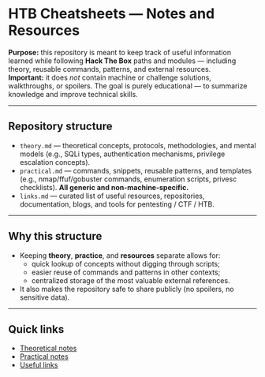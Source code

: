 # HTB Cheatsheets — Notes and Resources 

**Purpose:** this repository is meant to keep track of useful information learned while following **Hack The Box** paths and modules — including theory, reusable commands, patterns, and external resources.  
**Important:** it does *not* contain machine or challenge solutions, walkthroughs, or spoilers. The goal is purely educational — to summarize knowledge and improve technical skills.

---

## Repository structure

- `theory.md` — theoretical concepts, protocols, methodologies, and mental models (e.g., SQLi types, authentication mechanisms, privilege escalation concepts).  
- `practical.md` — commands, snippets, reusable patterns, and templates (e.g., nmap/ffuf/gobuster commands, enumeration scripts, privesc checklists). **All generic and non-machine-specific.**  
- `links.md` — curated list of useful resources, repositories, documentation, blogs, and tools for pentesting / CTF / HTB.

---

## Why this structure

- Keeping **theory**, **practice**, and **resources** separate allows for:
  - quick lookup of concepts without digging through scripts;
  - easier reuse of commands and patterns in other contexts;
  - centralized storage of the most valuable external references.  
- It also makes the repository safe to share publicly (no spoilers, no sensitive data).

---

## Quick links

- [Theoretical notes](./theory.md)  
- [Practical notes](./practical.md)  
- [Useful links](./links.md)


